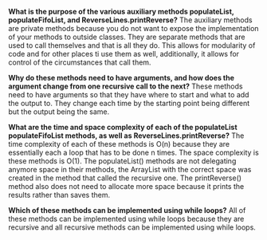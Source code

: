 ﻿**What is the purpose of the various auxiliary methods populateList, populateFifoList, and ReverseLines.printReverse?**
The auxiliary methods are private methods because you do not want to expose the implementation of your methods to outside classes. They are separate methods that are used to call themselves and that is all they do. This allows for modularity of code and for other places ti use them as well, additionally, it allows for control of the circumstances that call them. 

**Why do these methods need to have arguments, and how does the argument change from one recursive call to the next?**
These methods need to have arguments so that they have where to start and what to add the output to. They change each time by the starting point being different but the output being the same. 

**What are the time and space complexity of each of the populateList populateFifoList methods, as well as ReverseLines.printReverse?**
The time complexity of each of these methods is O(n) because they are essentially each a loop that has to be done n times. The space complexity is these methods is O(1). The populateList() methods are not delegating anymore space in their methods, the ArrayList with the correct space was created in the method that called the recursive one. The printReverse() method also does not need to allocate more space because it prints the results rather than saves them. 

**Which of these methods can be implemented using while loops?**
All of these methods can be implemented using while loops because they are recursive and all recursive methods can be implemented using while loops. 